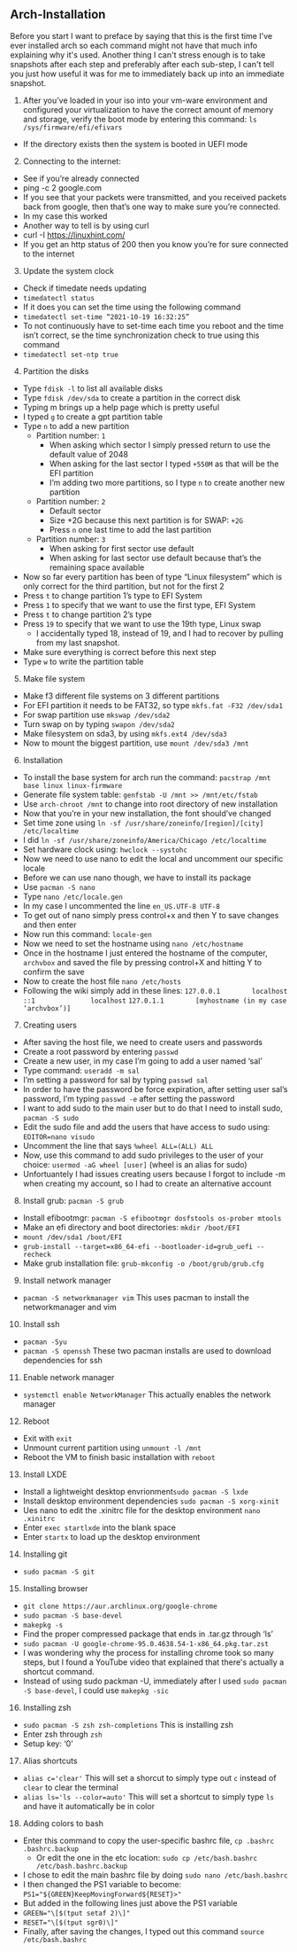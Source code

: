 ## Arch-Installation

Before you start I want to preface by saying that this is the first time I've ever installed arch so each command might not have that much info explaining why it's used. Another thing I can't stress enough is to take snapshots after each step and preferably after each sub-step, I can't tell you just how useful it was for me to immediately back up into an immediate snapshot.

1. After you’ve loaded in your iso into your vm-ware environment and configured your virtualization to have the correct amount of memory and storage, verify the boot mode by entering this command: `ls /sys/firmware/efi/efivars`
- If the directory exists then the system is booted in UEFI mode


2. Connecting to the internet:
- See if you’re already connected
- ping -c 2 google.com
- If you see that your packets were transmitted, and you received packets back from google, then that’s one way to make sure you’re connected.
- In my case this worked
- Another way to tell is by using curl
- curl -I https://linuxhint.com/
- If you get an http status of 200 then you know you’re for sure connected to the internet

3. Update the system clock
- Check if timedate needs updating
- `timedatectl status`
- If it does you can set the time using the following command
- `timedatectl set-time “2021-10-19 16:32:25”`
- To not continuously have to set-time each time you reboot and the time isn’t correct, se the time synchronization check to true using this command
- `timedatectl set-ntp true`

4. Partition the disks
- Type `fdisk -l` to list all available disks
- Type `fdisk /dev/sda` to create a partition in the correct disk
- Typing m brings up a help page which is pretty useful
- I typed `g` to create a gpt partition table
- Type `n` to add a new partition
   - Partition number: `1`
      - When asking which sector I simply pressed return to use the default value of 2048
      - When asking for the last sector I typed `+550M` as that will be the EFI partition
      - I’m adding two more partitions, so I type `n` to create another new partition
    - Partition number: `2`
      - Default sector
      - Size +2G because this next partition is for SWAP: `+2G`
      - Press `n` one last time to add the last partition
    - Partition number: `3`
      - When asking for first sector use default
      - When asking for last sector use default because that’s the remaining space available
- Now so far every partition has been of type “Linux filesystem” which is only correct for the third partition, but not for the first 2
- Press `t`  to change partition 1’s type to EFI System
- Press `1` to specify that we want to use the first type, EFI System
- Press `t` to change partition 2’s type
- Press `19` to specify that we want to use the 19th type, Linux swap
   - I accidentally typed 18, instead of 19, and I had to recover by pulling from my last snapshot. 
- Make sure everything is correct before this next step
- Type `w` to write the partition table
5. Make file system
- Make f3 different file systems on 3 different partitions
- For EFI partition it needs to be FAT32, so type `mkfs.fat -F32 /dev/sda1`
- For swap partition use `mkswap /dev/sda2`
- Turn swap on by typing `swapon /dev/sda2`
- Make filesystem on sda3, by using `mkfs.ext4 /dev/sda3`
- Now to mount the biggest partition, use `mount /dev/sda3 /mnt`

6. Installation
- To install the base system for arch run the command: `pacstrap /mnt base linux linux-firmware`
- Generate file system table: `genfstab -U /mnt >> /mnt/etc/fstab`
- Use `arch-chroot /mnt` to change into root directory of new installation
- Now that you’re in your new installation, the font should’ve changed
- Set time zone using `ln -sf /usr/share/zoneinfo/[region]/[city] /etc/localtime`
- I did `ln -sf /usr/share/zoneinfo/America/Chicago /etc/localtime`
- Set hardware clock using: `hwclock --systohc`
- Now we need to use nano to edit the local and uncomment our specific locale
- Before we can use nano though, we have to install its package
- Use `pacman -S nano`
- Type `nano /etc/locale.gen`
- In my case I uncommented the line `en_US.UTF-8 UTF-8`
- To get out of nano simply press control+x and then Y to save changes and then enter
- Now run this command: `locale-gen`
- Now we need to set the hostname using `nano /etc/hostname`
- Once in the hostname I just entered the hostname of the computer, `archvbox` and saved the file by pressing control+X and hitting Y to confirm the save
- Now to create the host file `nano /etc/hosts`
- Following the wiki simply add in these lines: 
`127.0.0.1        localhost`
`::1              localhost`
`127.0.1.1        [myhostname (in my case ‘archvbox’)]`

7. Creating users
- After saving the host file, we need to create users and passwords
- Create a root password by entering `passwd`
- Create a new user, in my case I’m going to add a user named ‘sal’
- Type command: `useradd -m sal`
- I’m setting a password for sal by typing `passwd sal`
- In order to have the password be force expiration, after setting user sal’s password, I’m typing `passwd -e` after setting the password
- I want to add sudo to the main user but to do that I need to install sudo, `pacman -S sudo`
- Edit the sudo file and add the users that have access to sudo using: `EDITOR=nano visudo`
- Uncomment the line that says `%wheel ALL=(ALL) ALL`
- Now, use this command to add sudo privileges to the user of your choice: `usermod -aG wheel [user]` (wheel is an alias for sudo)
- Unfortuantely I had issues creating users because I forgot to include -m when creating my account, so I had to create an alternative account

8. Install grub: `pacman -S grub`
- Install efibootmgr: `pacman -S efibootmgr dosfstools os-prober mtools`
- Make an efi directory and boot directories: `mkdir /boot/EFI`
- `mount /dev/sda1 /boot/EFI`
- `grub-install --target=x86_64-efi --bootloader-id=grub_uefi --recheck`
- Make grub installation file: `grub-mkconfig -o /boot/grub/grub.cfg`

9. Install network manager
- `pacman -S networkmanager vim` This uses pacman to install the networkmanager and vim

10. Install ssh
- `pacman -Syu` 
- `pacman -S openssh` These two pacman installs are used to download dependencies for ssh

11. Enable network manager
- `systemctl enable NetworkManager` This actually enables the network manager

12. Reboot
- Exit with `exit`
- Unmount current partition using `unmount -l /mnt`
- Reboot the VM to finish basic installation with `reboot`

13. Install LXDE
- Install a lightweight desktop envrionment`sudo pacman -S lxde`
- Install desktop environment dependencies `sudo pacman -S xorg-xinit`
- Ues nano to edit the .xinitrc file for the desktop environment `nano .xinitrc`
- Enter `exec startlxde` into the blank space
- Enter `startx` to load up the desktop environment

14. Installing git
- `sudo pacman -S git`

15. Installing browser
- `git clone https://aur.archlinux.org/google-chrome`
- `sudo pacman -S base-devel`
- `makepkg -s` 
- Find the proper compressed package that ends in .tar.gz through ‘ls’
- `sudo pacman -U google-chrome-95.0.4638.54-1-x86_64.pkg.tar.zst`
- I was wondering why the process for installing chrome took so many steps, but I found a YouTube video that explained that there's actually a shortcut command.
- Instead of using sudo packman -U, immediately after I used `sudo pacman -S base-devel`, I could use `makepkg -sic`

16. Installing zsh
- `sudo pacman -S zsh zsh-completions` This is installing zsh
- Enter zsh through `zsh`
- Setup key: ‘0’

17. Alias shortcuts
- `alias c='clear'` This will set a shorcut to simply type out `c` instead of `clear` to clear the terminal
- `alias ls='ls --color=auto'` This will set a shortcut to simply type `ls` and have it automatically be in color

18. Adding colors to bash
- Enter this command to copy the user-specific bashrc file, `cp .bashrc .bashrc.backup`
  - Or edit the one in the etc location: `sudo cp /etc/bash.bashrc /etc/bash.bashrc.backup`
- I chose to edit the main bashrc file by doing `sudo nano /etc/bash.bashrc`
- I then changed the PS1 variable to become: `PS1="${GREEN}KeepMovingForward${RESET}>"`
- But added in the following lines just above the PS1 variable
- `GREEN="\[$(tput setaf 2)\]"`
- `RESET="\[$(tput sgr0)\]"`
- Finally, after saving the changes, I typed out this command `source /etc/bash.bashrc`
